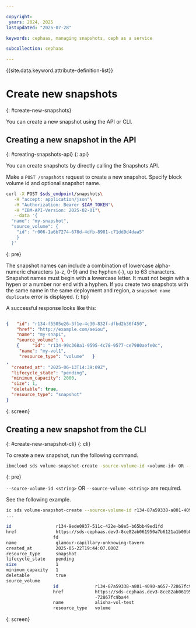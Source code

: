 ```yaml
---

copyright:
 years: 2024, 2025
lastupdated: "2025-07-28"

keywords: cephaas, managing snapshots, ceph as a service

subcollection: cephaas

---
```


{{site.data.keyword.attribute-definition-list}}

# Create new snapshots
{: #create-new-snapshots}

You can create a new snapshot using the API or CLI.

## Creating a new snapshot in the API
{: #creating-snapshots-api}
{: api}

You can create snapshots by directly calling the Snapshots API.

Make a `POST /snapshots` request to create a new snapshot. Specify block volume id and optional snapshot name.

```sh
curl -X POST $sds_endpoint/snapshots\
   -H "accept: application/json"\
   -H "Authorization: Bearer $IAM_TOKEN"\
   -H "IBM-API-Version: 2025-02-01"\
   --data '{
  "name": "my-snapshot",
  "source_volume": {
    "id": "r006-1a6b7274-678d-4dfb-8981-c71dd9d4daa5"
    }
  }'
```
{: pre}

The snapshot names can include a combination of lowercase alpha-numeric characters (a-z, 0-9) and the hyphen (-), up to 63 characters. Snapshot names must begin with a lowercase letter. It must not begin with a hypen or a number nor end with a hyphen. If you create two snapshots with the same name in the same deployment and region, a `snapshot name duplicate` error is displayed.
{: tip}

A successful response looks like this:

```json

{   "id": "r134-f5505e26-3f1e-4c30-832f-dfbd2b36f450",  
    "href": "http://example.com/aeiou",   
    "name": "my-snap1",   
    "source_volume": \
    {     "id": "r134-99c368a1-9595-4c78-9577-ce7980aefe0c",    
     "name": "my-vol1",     
     "resource_type": "volume"   }
,
  "created_at": "2025-06-13T14:39:09Z",
  "lifecycle_state": "pending",
  "minimum_capacity": 2000,
  "size": 1,
  "deletable": true,
  "resource_type": "snapshot"
}
```
{: screen}

## Creating a new snapshot from the CLI
{: #create-new-snapshot-cli}
{: cli}

To create a new snapshot, run the following command.

```sh
ibmcloud sds volume-snapshot-create -source-volume-id <volume-id> OR --source-volume (SOURCE-VOLUME | @SOURCE-VOLUME-FILE) --name  <snap-name>
```
{: pre}

`--source-volume-id <string>` OR `--source-volume <string>` are required.

See the following example.

```bash
ic sds volume-snapshot-create --source-volume-id r134-87a59338-a801-4090-a657-72867fc9ba44
...

id                 r134-9ede0937-511c-422e-b8e5-b65bb49ed1fd
href               https://sds-cephaas.dev3-8ce82ab061950a7b6121a1b00b849d81-0000.us-south.containers.appdomain.cloud/v1/snapshots/r134-9ede0937-511c-422e-b8e5-b65bb49ed1
                  fd
name               glamour-capillary-unknowing-tavern
created_at         2025-05-22T19:44:07.000Z
resource_type      snapshot
lifecycle_state    pending
size               1
minimum_capacity   1
deletable          true
source_volume
                  id              r134-87a59338-a801-4090-a657-72867fc9ba44
                  href            https://sds-cephaas.dev3-8ce82ab061950a7b6121a1b00b849d81-0000.us-south.containers.appdomain.cloud/volumes/r134-87a59338-a801-4090-a657
                                  -72867fc9ba44
                  name            alisha-vol-test
                  resource_type   volume
```
{: screen}
